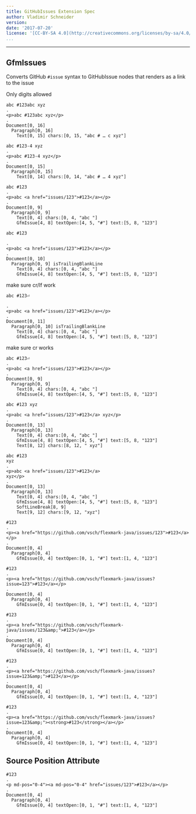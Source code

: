 ```yaml
---
title: GitHubIssues Extension Spec
author: Vladimir Schneider
version:
date: '2017-07-20'
license: '[CC-BY-SA 4.0](http://creativecommons.org/licenses/by-sa/4.0/)'
...
```


---

## GfmIssues

Converts GitHub `#issue` syntax to GitHubIssue nodes that renders as a link to the issue

Only digits allowed

```````````````````````````````` example GfmIssues: 1
abc #123abc xyz
.
<p>abc #123abc xyz</p>
.
Document[0, 16]
  Paragraph[0, 16]
    Text[0, 15] chars:[0, 15, "abc # … c xyz"]
````````````````````````````````


```````````````````````````````` example GfmIssues: 2
abc #123-4 xyz
.
<p>abc #123-4 xyz</p>
.
Document[0, 15]
  Paragraph[0, 15]
    Text[0, 14] chars:[0, 14, "abc # … 4 xyz"]
````````````````````````````````


```````````````````````````````` example GfmIssues: 3
abc #123
.
<p>abc <a href="issues/123">#123</a></p>
.
Document[0, 9]
  Paragraph[0, 9]
    Text[0, 4] chars:[0, 4, "abc "]
    GfmIssue[4, 8] textOpen:[4, 5, "#"] text:[5, 8, "123"]
````````````````````````````````


```````````````````````````````` example GfmIssues: 4
abc #123

.
<p>abc <a href="issues/123">#123</a></p>
.
Document[0, 10]
  Paragraph[0, 9] isTrailingBlankLine
    Text[0, 4] chars:[0, 4, "abc "]
    GfmIssue[4, 8] textOpen:[4, 5, "#"] text:[5, 8, "123"]
````````````````````````````````


make sure cr/lf work

```````````````````````````````` example GfmIssues: 5
abc #123⏎

.
<p>abc <a href="issues/123">#123</a></p>
.
Document[0, 11]
  Paragraph[0, 10] isTrailingBlankLine
    Text[0, 4] chars:[0, 4, "abc "]
    GfmIssue[4, 8] textOpen:[4, 5, "#"] text:[5, 8, "123"]
````````````````````````````````


make sure cr works

```````````````````````````````` example(GfmIssues: 6) options(NO_FILE_EOL)
abc #123⏎
.
<p>abc <a href="issues/123">#123</a></p>
.
Document[0, 9]
  Paragraph[0, 9]
    Text[0, 4] chars:[0, 4, "abc "]
    GfmIssue[4, 8] textOpen:[4, 5, "#"] text:[5, 8, "123"]
````````````````````````````````


```````````````````````````````` example GfmIssues: 7
abc #123 xyz
.
<p>abc <a href="issues/123">#123</a> xyz</p>
.
Document[0, 13]
  Paragraph[0, 13]
    Text[0, 4] chars:[0, 4, "abc "]
    GfmIssue[4, 8] textOpen:[4, 5, "#"] text:[5, 8, "123"]
    Text[8, 12] chars:[8, 12, " xyz"]
````````````````````````````````


```````````````````````````````` example GfmIssues: 8
abc #123
xyz
.
<p>abc <a href="issues/123">#123</a>
xyz</p>
.
Document[0, 13]
  Paragraph[0, 13]
    Text[0, 4] chars:[0, 4, "abc "]
    GfmIssue[4, 8] textOpen:[4, 5, "#"] text:[5, 8, "123"]
    SoftLineBreak[8, 9]
    Text[9, 12] chars:[9, 12, "xyz"]
````````````````````````````````


```````````````````````````````` example(GfmIssues: 9) options(root)
#123
.
<p><a href="https://github.com/vsch/flexmark-java/issues/123">#123</a></p>
.
Document[0, 4]
  Paragraph[0, 4]
    GfmIssue[0, 4] textOpen:[0, 1, "#"] text:[1, 4, "123"]
````````````````````````````````


```````````````````````````````` example(GfmIssues: 10) options(root, PREFIX)
#123
.
<p><a href="https://github.com/vsch/flexmark-java/issues?issue=123">#123</a></p>
.
Document[0, 4]
  Paragraph[0, 4]
    GfmIssue[0, 4] textOpen:[0, 1, "#"] text:[1, 4, "123"]
````````````````````````````````


```````````````````````````````` example(GfmIssues: 11) options(root, suffix)
#123
.
<p><a href="https://github.com/vsch/flexmark-java/issues/123&amp;">#123</a></p>
.
Document[0, 4]
  Paragraph[0, 4]
    GfmIssue[0, 4] textOpen:[0, 1, "#"] text:[1, 4, "123"]
````````````````````````````````


```````````````````````````````` example(GfmIssues: 12) options(root, PREFIX, suffix)
#123
.
<p><a href="https://github.com/vsch/flexmark-java/issues?issue=123&amp;">#123</a></p>
.
Document[0, 4]
  Paragraph[0, 4]
    GfmIssue[0, 4] textOpen:[0, 1, "#"] text:[1, 4, "123"]
````````````````````````````````


```````````````````````````````` example(GfmIssues: 13) options(root, PREFIX, suffix, bold)
#123
.
<p><a href="https://github.com/vsch/flexmark-java/issues?issue=123&amp;"><strong>#123</strong></a></p>
.
Document[0, 4]
  Paragraph[0, 4]
    GfmIssue[0, 4] textOpen:[0, 1, "#"] text:[1, 4, "123"]
````````````````````````````````


## Source Position Attribute

```````````````````````````````` example(Source Position Attribute: 1) options(src-pos)
#123
.
<p md-pos="0-4"><a md-pos="0-4" href="issues/123">#123</a></p>
.
Document[0, 4]
  Paragraph[0, 4]
    GfmIssue[0, 4] textOpen:[0, 1, "#"] text:[1, 4, "123"]
````````````````````````````````


